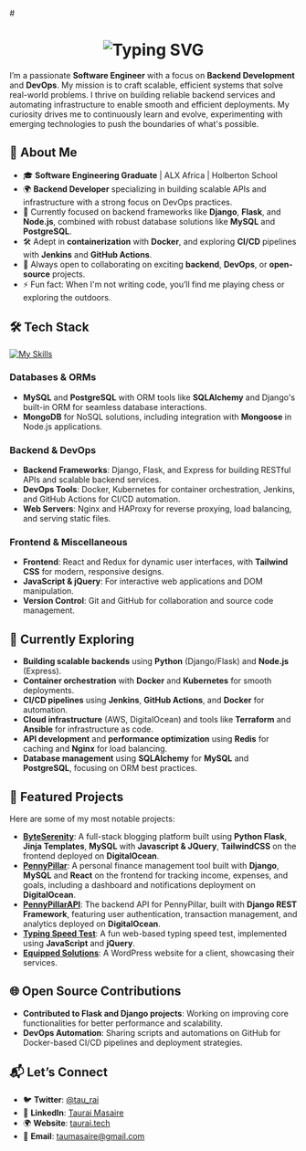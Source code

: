 #<div align="center">
  <h1>
    <img src="https://readme-typing-svg.herokuapp.com?font=Jetbrains+mono&size=40&duration=3000&color=blue&center=true&vCenter=true&width=435&lines=Hey..+I'm+Taurai!👋" alt="Typing SVG"/>
  </h1>
</div> 

I’m a passionate **Software Engineer** with a focus on **Backend Development** and **DevOps**. My mission is to craft scalable, efficient systems that solve real-world problems. I thrive on building reliable backend services and automating infrastructure to enable smooth and efficient deployments. My curiosity drives me to continuously learn and evolve, experimenting with emerging technologies to push the boundaries of what's possible.

## 🚀 About Me

- 🎓 **Software Engineering Graduate** | ALX Africa | Holberton School
- 🌍 **Backend Developer** specializing in building scalable APIs and infrastructure with a strong focus on DevOps practices.
- 🔧 Currently focused on backend frameworks like **Django**, **Flask**, and **Node.js**, combined with robust database solutions like **MySQL** and **PostgreSQL**.
- 🛠️ Adept in **containerization** with **Docker**, and exploring **CI/CD** pipelines with **Jenkins** and **GitHub Actions**.
- 🧠 Always open to collaborating on exciting **backend**, **DevOps**, or **open-source** projects.
- ⚡ Fun fact: When I'm not writing code, you’ll find me playing chess or exploring the outdoors.

## 🛠️ Tech Stack

[![My Skills](https://skillicons.dev/icons?i=python,django,flask,nodejs,express,js,html,css,tailwindcss,mysql,postgres,mongodb,docker,nginx,bash,git,linux,vim,vscode,redis,wordpress,github,heroku&perline=9)](https://skillicons.dev)

### Databases & ORMs

- **MySQL** and **PostgreSQL** with ORM tools like **SQLAlchemy** and Django's built-in ORM for seamless database interactions.
- **MongoDB** for NoSQL solutions, including integration with **Mongoose** in Node.js applications.

### Backend & DevOps

- **Backend Frameworks**: Django, Flask, and Express for building RESTful APIs and scalable backend services.
- **DevOps Tools**: Docker, Kubernetes for container orchestration, Jenkins, and GitHub Actions for CI/CD automation.
- **Web Servers**: Nginx and HAProxy for reverse proxying, load balancing, and serving static files.

### Frontend & Miscellaneous

- **Frontend**: React and Redux for dynamic user interfaces, with **Tailwind CSS** for modern, responsive designs.
- **JavaScript & jQuery**: For interactive web applications and DOM manipulation.
- **Version Control**: Git and GitHub for collaboration and source code management.

## 🌱 Currently Exploring

- **Building scalable backends** using **Python** (Django/Flask) and **Node.js** (Express).
- **Container orchestration** with **Docker** and **Kubernetes** for smooth deployments.
- **CI/CD pipelines** using **Jenkins**, **GitHub Actions**, and **Docker** for automation.
- **Cloud infrastructure** (AWS, DigitalOcean) and tools like **Terraform** and **Ansible** for infrastructure as code.
- **API development** and **performance optimization** using **Redis** for caching and **Nginx** for load balancing.
- **Database management** using **SQLAlchemy** for **MySQL** and **PostgreSQL**, focusing on ORM best practices.

## 🌟 Featured Projects

Here are some of my most notable projects:

- **[ByteSerenity](https://www.byteserenity.social)**: A full-stack blogging platform built using **Python Flask**, **Jinja Templates**, **MySQL** with **Javascript & JQuery**, **TailwindCSS** on the frontend deployed on **DigitalOcean**.
- **[PennyPillar](https://pennypillar.taurai.tech)**: A personal finance management tool built with **Django**, **MySQL** and **React** on the frontend for tracking income, expenses, and goals, including a dashboard and notifications deployment on **DigitalOcean**.
- **[PennyPillarAPI](https://taurai.tech/swagger)**: The backend API for PennyPillar, built with **Django REST Framework**, featuring user authentication, transaction management, and analytics deployed on **DigitalOcean**.
- **[Typing Speed Test](https://tau-rai.github.io/typing-speed-test/)**: A fun web-based typing speed test, implemented using **JavaScript** and **jQuery**.
- **[Equipped Solutions](https://equippedsolutions.co.za)**: A WordPress website for a client, showcasing their services.

## 🌐 Open Source Contributions

- **Contributed to Flask and Django projects**: Working on improving core functionalities for better performance and scalability.
- **DevOps Automation**: Sharing scripts and automations on GitHub for Docker-based CI/CD pipelines and deployment strategies.

## 📬 Let’s Connect

- 🐦 **Twitter**: [@tau_rai](https://twitter.com/tau_rai)
- 💼 **LinkedIn**: [Taurai Masaire](https://linkedin.com/m/taurai-masaire)
- 🌍 **Website**: [taurai.tech](https://taurai.tech)
- 📧 **Email**:   [taumasaire@gmail.com](mailto:taumasaire@gmail.com)



  
